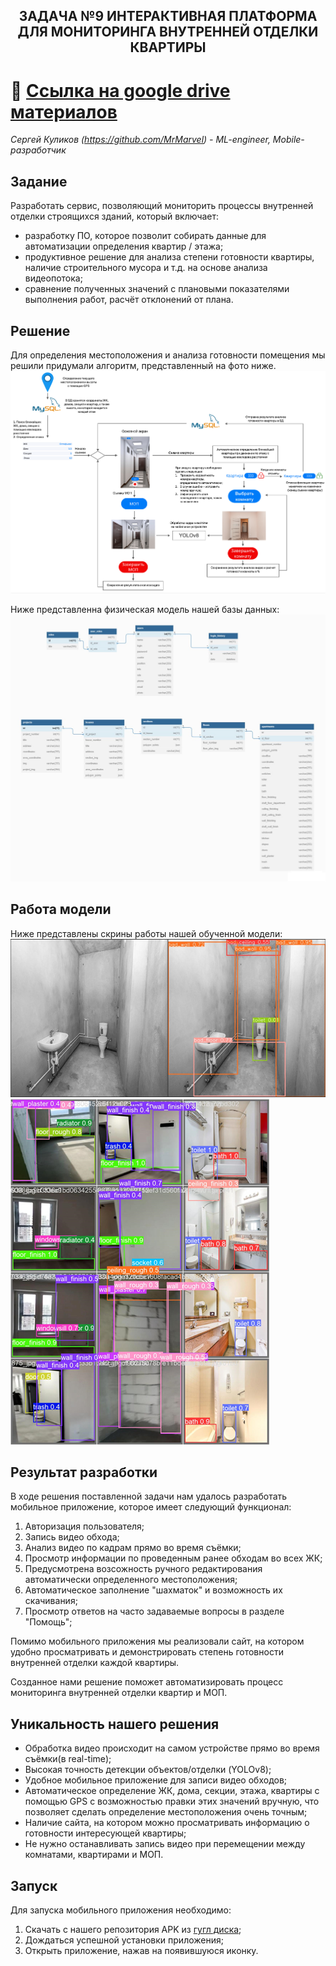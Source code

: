 ## <p align="center"> ЗАДАЧА №9 ИНТЕРАКТИВНАЯ ПЛАТФОРМА ДЛЯ МОНИТОРИНГА ВНУТРЕННЕЙ ОТДЕЛКИ КВАРТИРЫ  </p>

## 
# 💟 <a name="googledrive">[Ссылка на google drive материалов](https://drive.google.com/drive/folders/1Bl7Yy_IffbnMo5fWqKAvgjcRZAKZbjOb?usp=sharing)</a>
*Сергей Куликов (https://github.com/MrMarvel) - ML-engineer, Mobile-разработчик* 

## Задание

Разработать сервис, позволяющий мониторить процессы внутренней отделки строящихся зданий, который включает:
- разработку ПО, которое позволит собирать данные для автоматизации определения квартир / этажа;
- продуктивное решение для анализа степени готовности квартиры, наличие строительного мусора и т.д. на основе анализа видеопотока;
- сравнение полученных значений с плановыми показателями выполнения работ, расчёт отклонений от плана.

## Решение

Для определения местоположения и анализа готовности помещения мы решили придумали алгоритм, представленный на фото ниже.
![interface.png](readme_resources/interface.png)


Ниже представленна физическая модель нашей базы данных: 
![db.jpeg](readme_resources/db.jpeg)


## <a name="11">Работа модели </a>
Ниже представлены скрины работы нашей обученной модели:
![model_result.png](readme_resources/model_result.png)
![model_result2.png](readme_resources/model_result2.png)


## <a name="3">Результат разработки </a>

В ходе решения поставленной задачи нам удалось разработать мобильное приложение, которое имеет следующий функционал:
1. Авторизация пользователя;
2. Запись видео обхода;
3. Анализ видео по кадрам прямо во время съёмки;
4. Просмотр информации по проведенным ранее обходам во всех ЖК;
5. Предусмотрена возсожность ручного редактирования автоматически определенного местоположения;
6. Автоматическое заполнение "шахматок" и возможность их скачивания;
7. Просмотр ответов на часто задаваемые вопросы в разделе "Помощь";

Помимо мобильного приложения мы реализовали сайт, на котором удобно просматривать и демонстрировать степень готовности внутренней отделки каждой квартиры.

Созданное нами решение поможет автоматизировать процесс мониторинга внутренней отделки квартир и МОП.


## <a name="5">Уникальность нашего решения </a>

- Обработка видео происходит на самом устройстве прямо во время съёмки(в real-time);
- Высокая точность детекции объектов/отделки (YOLOv8);
- Удобное мобильное приложение для записи видео обходов;
- Автоматическое определение ЖК, дома, секции, этажа, квартиры с помощью GPS с возможностью правки этих значений вручную, что позволяет сделать определение местоположения очень точным;
- Наличие сайта, на котором можно просматривать информацию о готовности интересующей квартиры;
- Не нужно останавливать запись видео при перемещении между комнатами, квартирами и МОП.
  

## <a name="7">Запуск </a>
Для запуска мобильного приложения необходимо:
1. Скачать с нашего репозитория APK из [гугл диска](#googledrive);
2. Дождаться успешной установки приложения;
3. Открыть приложение, нажав на появившуюся иконку.